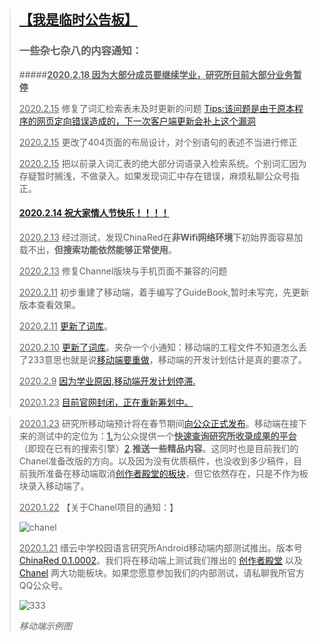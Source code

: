 > ## [【我是临时公告板】]()
>
> ### 一些杂七杂八的内容通知：
>
> #####**<u>2020.2.18 因为大部分成员要继续学业，研究所目前大部分业务暂停</u>**
>
> <u>2020.2.15</u> 修复了词汇检索表未及时更新的问题 [Tips:该问题是由于原本程序的网页定向错误造成的，下一次客户端更新会补上这个漏洞]()
>
> <u>2020.2.15</u> 更改了404页面的布局设计，对个别语句的表述不当进行修正
>
> <u>2020.2.15</u> 把以前录入词汇表的绝大部分词语录入检索系统。个别词汇因为存疑暂时搁浅，不做录入。如果发现词汇中存在错误，麻烦私聊公众号指正。
>
> #### [<u>2020.2.14</u>  祝大家情人节快乐！！！！]()
>
> <u>2020.2.13</u> 经过测试，发现ChinaRed在**非Wifi网络环境**下初始界面容易加载不出，**但搜索功能依然能够正常使用**。
>
> <u>2020.2.13</u> 修复Channel版块与手机页面不兼容的问题
>
> <u>2020.2.11</u> 初步重建了移动端，着手编写了GuideBook,暂时未写完，先更新版本查看效果。
>
> <u>2020.2.11</u> [更新了词库]()。
>
> <u>2020.2.10</u> [更新了词库]()。夹杂一个小通知：移动端的工程文件不知道怎么丢了233意思也就是说[移动端要重做]()，移动端的开发计划估计是真的要凉了。
>
> <u>2020.2.9</u> [因为学业原因,移动端开发计划停滞.]()
>
> <u>2020.1.23</u> [目前官网封闭，正在重新筹划中。]()

> <u>2020.1.23</u> 研究所移动端预计将在春节期间[向公众正式发布]()。移动端在接下来的测试中的定位为：[1.]()为公众提供一个<u>**快速查询研究所收录成果的平台**</u>（即现在已有的搜索引擎）[2]().**推送一些精品内容**。这同时也是目前我们的Chanel准备改版的方向。以及因为没有优质稿件，也没收到多少稿件，目前我所准备在移动端取消[创作者殿堂的板块]()，但它依然存在，只是不作为板块录入移动端了。
>
> <u>2020.1.22</u> 【关于Chanel项目的通知：】
>
> ![chanel](https://jzlanguageresearchinstitute.github.io/JZLanguageReIn/Base/pic/chanel.png)
>
> <u>2020.1.21</u> 缙云中学校园语言研究所Android移动端内部测试推出。版本号[ChinaRed 0.1.0002]()。我们将在移动端上测试我们推出的 [创作者殿堂]() 以及 [Chanel](l) 两大功能板块。如果您愿意参加我们的内部测试，请私聊我所官方QQ公众号。
>
> ![333](https://jzlanguageresearchinstitute.github.io/JZLanguageReIn/Base/pic/anzhuo.jpg)
>
> *移动端示例图*

## 